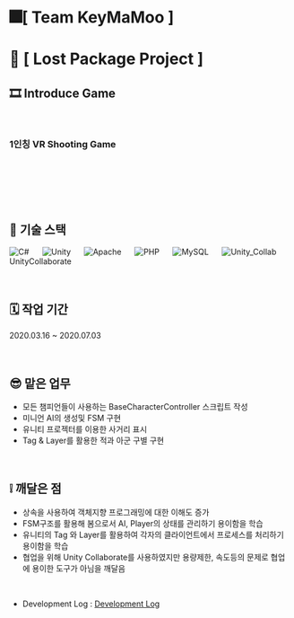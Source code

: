 # 🎆[ **Team KeyMaMoo** ]

#
# 💾 [ **Lost Package Project** ]
## 🎞️ **Introduce Game**
&nbsp;
### 1인칭 VR Shooting Game

&nbsp;

&nbsp;

&nbsp;

## 🔧 기술 스택
![C#](https://img.shields.io/badge/c%23-%23239120.svg?style=for-the-badge&logo=c-sharp&logoColor=white)
&nbsp;&nbsp;&nbsp;&nbsp;
![Unity](https://img.shields.io/badge/unity-%23000000.svg?style=for-the-badge&logo=unity&logoColor=white)
&nbsp;&nbsp;&nbsp;&nbsp;
![Apache](https://img.shields.io/badge/apache-%23D42029.svg?style=for-the-badge&logo=apache&logoColor=white)
&nbsp;&nbsp;&nbsp;&nbsp;
![PHP](https://img.shields.io/badge/php-%23777BB4.svg?style=for-the-badge&logo=php&logoColor=white)
&nbsp;&nbsp;&nbsp;&nbsp;
![MySQL](https://img.shields.io/badge/mysql-%2300f.svg?style=for-the-badge&logo=mysql&logoColor=white)
&nbsp;&nbsp;&nbsp;&nbsp;
![Unity_Collab](https://github.com/whdgns9877/RoyalOfLegend/assets/49630123/62beb077-f0a3-445f-9fa2-889d0664a53c) UnityCollaborate
&nbsp;

&nbsp;

## 🗓️ 작업 기간
2020.03.16 ~ 2020.07.03

&nbsp;

## 😎 맡은 업무
* 모든 챔피언들이 사용하는 BaseCharacterController 스크립트 작성
* 미니언 AI의 생성및 FSM 구현
* 유니티 프로젝터를 이용한 사거리 표시
* Tag & Layer를 활용한 적과 아군 구별 구현

&nbsp;

## ❕ 깨달은 점
* 상속을 사용하여 객체지향 프로그래밍에 대한 이해도 증가
* FSM구조를 활용해 봄으로서 AI, Player의 상태를 관리하기 용이함을 학습
* 유니티의 Tag 와 Layer를 활용하여 각자의 클라이언트에서 프로세스를 처리하기 용이함을 학습
* 협업을 위해 Unity Collaborate를 사용하였지만 용량제한, 속도등의 문제로 협업에 용이한 도구가 아님을 깨달음

&nbsp;

* Development Log : [Development Log](https://blog.naver.com/whdgns9877/221978358398)

